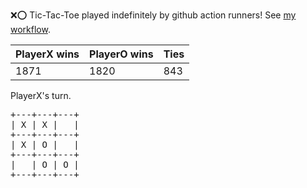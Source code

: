 :x::o: Tic-Tac-Toe played indefinitely by github action runners! See [my workflow](.github/workflows/play.yaml).

|PlayerX wins|PlayerO wins|Ties|
|-|-|-|
|1871|1820|843|

PlayerX's turn.

<pre>
+---+---+---+
| X | X |   |
+---+---+---+
| X | O |   |
+---+---+---+
|   | O | O |
+---+---+---+
</pre>